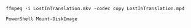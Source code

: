 ```ffmpeg -i LostInTranslation.mkv -codec copy LostInTranslation.mp4```

```PowerShell Mount-DiskImage```

